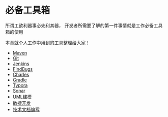 # 必备工具箱



所谓工欲利器事必先利其器， 开发者所需要了解的第一件事情就是工作必备工具箱的使用

本章就个人工作中用到的工具整理给大家！



  * [Maven](Maven.md)
  * [Git](Git.md)
  * [Jenkins](Jenkins.md)
  * [FindBugs](FindBugs.md)
  * [Charles](Charles.md)
  * [Gradle](Gradle.md)
  * [Typora](Typora.md)
  * [Sonar](Sonar.md)
  * [UML建模](UML.md)
  * [敏捷开发](Quick.md)
  * [技术文档编写](Wiki.md)